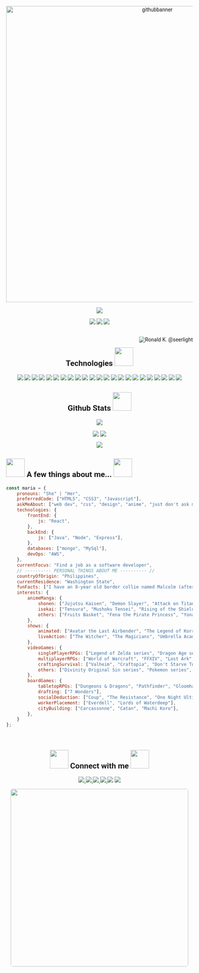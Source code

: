 <div style="font-family: 'Fira Code iscript', 'Roboto'">
  <!-- BANNER LINK TO PORTFOLIO -->
  <!--  https://mariamcbride.github.io/portfolio/  -->
  <p align="center">
  <img src="https://i.ibb.co/nf0VJsR/githubbanner.png" alt="githubbanner" border="0" width="800">
  </p>
  
  <p align="center">
  <img src="https://media.giphy.com/media/10y00L5OqWgHD2/giphy.gif">
  </p>
  
  <!-- VISITS BADGES -->
  <p align="center">
   <img src="https://badges.pufler.dev/visits/mariamcbride/mariamcbride"/>
   <img src="https://badges.pufler.dev/repos/mariamcbride"/>
   <img src="https://badges.pufler.dev/commits/monthly/mariamcbride" />
  </p>
  
<br><a href="https://www.instagram.com/seerlight/?hl=en"><img align="right" src="https://media.giphy.com/media/gioLPAqDRZjzYpmuCp/giphy.gif" alt="Ronald K. @seerlight"/></a>

<!-- TECH LANGUAGES & TOOLS -->
  <h2 align="center">Technologies <img src="https://media.giphy.com/media/WUlplcMpOCEmTGBtBW/giphy.gif" width="50"></h2>
  
  <p align="center">
  <img src="https://img.shields.io/badge/-HTML5-E34F26?style=for-the-badge&logo=html5&logoColor=white"/>
  <img src="https://img.shields.io/badge/-CSS3-1572B6?style=for-the-badge&logo=css3"/>
  <img src="https://img.shields.io/badge/-JavaScript-black?style=for-the-badge&logo=javascript"/>
  <img src="https://img.shields.io/badge/-Bootstrap-563D7C?style=for-the-badge&logo=bootstrap"/>
  <img src="https://img.shields.io/badge/-Python-yellow?style=for-the-badge&logo=python"/>
  <img src="https://img.shields.io/badge/-Flask-gray?style=for-the-badge&logo=flask"/>
  <img src="https://img.shields.io/badge/-MySQL-DD8A00?style=for-the-badge&logo=mysql"/>
  <img src="https://img.shields.io/badge/-Nodejs-white?style=for-the-badge&logo=Node.js"/>
  <img src="https://img.shields.io/badge/-Express-22AE5A?style=for-the-badge&logo=express"/>
  <img src="https://img.shields.io/badge/-React-212121?style=for-the-badge&logo=react"/>
  <img src="https://img.shields.io/badge/-MUI-0A1929?style=for-the-badge&logo=mui"/>
  <img src="https://img.shields.io/badge/-Sass-ED087D?style=for-the-badge&logo=sass"/>
  <img src="https://img.shields.io/badge/-MongoDB-FFF?style=for-the-badge&logo=mongodb"/>
  <img src="https://img.shields.io/badge/-Postman-FFF?style=for-the-badge&logo=postman"/>
  <img src="https://img.shields.io/badge/-Java-E34A86?style=for-the-badge&logo=java"/>
  <img src="https://img.shields.io/badge/-Spring-166E3A?style=for-the-badge&logo=spring"/>
  <img src="https://img.shields.io/badge/-VSCode-282A36?style=for-the-badge&logo=visualstudiocode"/>
  <img src="https://img.shields.io/badge/-GitHub-0D1117?style=for-the-badge&logo=github"/>
  <img src="https://img.shields.io/badge/-Git-black?style=for-the-badge&logo=git"/>
  <img src="https://img.shields.io/badge/-Amazon AWS-E98610?style=for-the-badge&logo=amazonaws"/>
  <img src="https://img.shields.io/badge/-Figma-19B2F1?style=for-the-badge&logo=figma"/>
  <img src="https://img.shields.io/badge/-Miro-F2C52D?style=for-the-badge&logo=miro"/>
  <img src="https://img.shields.io/badge/-Trello-095ED9?style=for-the-badge&logo=trello"/>
  </p>

  <h2 align="center">
    Github Stats <img src="https://media.giphy.com/media/VgCDAzcKvsR6OM0uWg/giphy.gif" width="50">
  </h2>
  <p align="center">
    <img src="https://github-readme-streak-stats.herokuapp.com/?user=mariamcbride&show_icons=true&locale=en&layout=compact&theme=material-palenight&line_height=0" />
  </p>
  <p align="center">
   <img align="center" src="https://github-readme-stats.vercel.app/api?username=mariamcbride&show_icons=true&theme=material-palenight&line_height=27">
   <img align="center" src="https://github-readme-stats.vercel.app/api/top-langs/?username=mariamcbride&theme=material-palenight&hide=html,css">
  </p>
  <p align="center">
   <img src="https://activity-graph.herokuapp.com/graph?username=mariamcbride&theme=material-palenight">
  </p>

  <!-- ABOUT ME -->
  ## <img src="https://media.giphy.com/media/1BeE7pCRWrvxJgdTib/giphy.gif" width="50"> A few things about me... <img src="https://media.giphy.com/media/Mme4s8S3cm7fi/giphy.gif" width="50">
  
  ```javascript
  const maria = {
      pronouns: "She" | "Her",
      preferredCode: ["HTML5", "CSS3", "Javascript"],
      askMeAbout: ["web dev", "css", "design", "anime", "just don't ask me about listTasks"],
      technologies: {
          frontEnd: {
              js: "React",
          },
          backEnd: {
              js: ["Java", "Node", "Express"],
          },
          databases: ["mongo", "MySql"],
          devOps: "AWS",
      },
      currentFocus: "Find a job as a software developer",
      // ---------- PERSONAL THINGS ABOUT ME ---------- //
      countryOfOrigin: "Philippines",
      currentResidence: "Washington State",
      funFacts: ["I have an 8-year old border collie named Malcolm (after Malcolm Reynolds)", "I'm a huge nerd"],
      interests: {
          animeManga: {
              shonen: ["Jujutsu Kaisen", "Demon Slayer", "Attack on Titan", "Tokyo Revengers", "Hunter x Hunter", "Naruto", "Fire Force", "My Hero Academia", "One Punch Man", "Mob Psycho 100", "Dr. STONE", "Samurai Champloo"],
              isekai: ["Tensura", "Mushoku Tensei", "Rising of the Shield Hero", "Overlord", "GATE", "TSUKIMICHI", "Log Horizon", "Saga of Tanya the Evil"],
              others: ["Fruits Basket", "Fena the Pirate Princess", "Yona of the Dawn", "Blood+", "NANA"],
          },
          shows: {
              animated: ["Avatar the Last Airbender", "The Legend of Korra", "Castlevania", "Blood of Zeus", "The Witcher: Nightmare of the Wolf"],
              liveAction: ["The Witcher", "The Magicians", "Umbrella Academy", "Outlander", "Vikings", "Bridgerton", "Schitt's Creek", "Big Little Lies"],
          },
          videoGames: {
              singlePlayerRPGs: ["Legend of Zelda series", "Dragon Age series", "Elder Scrolls series", "Mass Effect series", "Final Fantasy series", "Octopath Traveler", "Cyberpunk 2077", "Kingdoms of Amalur", "Fallout 4"],
              multiplayerRPGs: ["World of Warcraft", "FFXIV", "Lost Ark", "New World", "Monster Hunter"],
              craftingSurvival: ["Valheim", "Craftopia", "Don't Starve Together"],
              others: ["Divinity Original Sin series", "Pokemon series", "Tomb Raider series", "Resident Evil series", "Overwatch", "Borderlands", "Halo", "Overcooked 2", "Mario games", "Among Us"],
          },
          boardGames: {
              tabletopRPGs: ["Dungeons & Dragons", "Pathfinder", "Gloomhaven", "Mansions of Madness", "Betrayal at House on the Hill"],
              drafting: ["7 Wonders"],
              socialDeduction: ["Coup", "The Resistance", "One Night Ultimate Werewolf", "Bang!"],
              workerPlacement: ["Everdell", "Lords of Waterdeep"],
              cityBuilding: ["Carcassonne", "Catan", "Machi Koro"],
          },
      }
  };
  ```
  
  &nbsp;
  
  <!-- CONTACT -->
  <h2 align="center">
  <img src="https://media.giphy.com/media/KDyjO62u9A4FwCZuBF/giphy.gif" width="50">
   Connect with me <img src="https://media.giphy.com/media/kvbmvCuANwDGdNo3RE/giphy.gif" width="50"></h2>
  
  <p align="center">
  <a href="mailto: mariacmcbride2@gmail.com">
   <img src="https://img.shields.io/badge/-Gmail-c14438?style=flat&logo=Gmail&logoColor=red&link=mailto:mariacmcbride2@gmail.com"/>
  </a>
  <a href="https://www.linkedin.com/in/maria-mcbride/">
   <img src="https://img.shields.io/badge/-LinkedIn-1D2226?style=flat&logo=Linkedin&logoColor=0077B5&link=https://www.linkedin.com/in/maria-macbride/"/>
  </a>
  <a href="https://discord.gg/232744490970906624">
   <img src="https://img.shields.io/badge/-Discord-33363B?style=flat&logo=discord&logoColor=7289DA&link=https://discord.gg/232744490970906624"/>
  </a>
  <a href="https://steamcommunity.com/id/meraxxes/">
   <img src="https://img.shields.io/badge/-Steam-1B2838?style=flat&logo=steam&logoColor=3C77A3&link=https://steamcommunity.com/id/meraxxes/"/>
  </a>
   <img src="https://img.shields.io/badge/-Murr11891-33363B?style=flat&logo=battledotnet&logoColor=09BDDC"/>
   <img src="https://img.shields.io/badge/-mera_xxes-18181B?style=flat&logo=twitch&logoColor=772CE8"/>
  </p>
<p align="center">
  <img src="https://media.giphy.com/media/MMnDgPw0yB6ms/giphy.gif" width="480" height="480" frameBorder="0" style="border-radius: 5px"/><p><a href="https://giphy.com/gifs/animations-electronics-vintage-stuff-MMnDgPw0yB6ms"></a>
  </p>
  
  &nbsp;
<!--   
  <p align="center">
  <img src="https://media.giphy.com/media/1beKPeRRyT2F2/giphy.gif" width="80">
  </p>
  <p align="center">
  <img src="https://spotify-recently-played-readme.vercel.app/api?user=129025865&count=3"/>
  </p> -->
  
</div>
